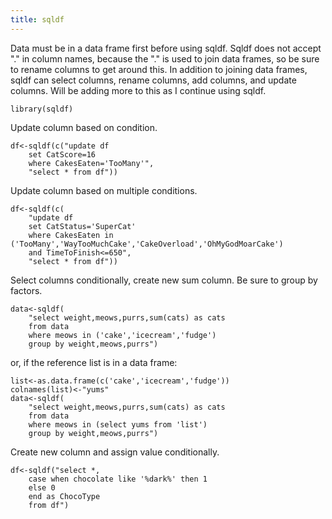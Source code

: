 ```yaml
---
title: sqldf
---
```


Data must be in a data frame first before using sqldf. Sqldf does not accept "." in column names, because the "." is used to join data frames, so be sure to rename columns to get around this. In addition to joining data frames, sqldf can select columns, rename columns, add columns, and update columns. Will be adding more to this as I continue using sqldf. 

	library(sqldf)

Update column based on condition.

	df<-sqldf(c("update df
		set CatScore=16
		where CakesEaten='TooMany'",
		"select * from df"))

Update column based on multiple conditions.

	df<-sqldf(c(
		"update df
		set CatStatus='SuperCat' 
		where CakesEaten in ('TooMany','WayTooMuchCake','CakeOverload','OhMyGodMoarCake') 
		and TimeToFinish<=650",
		"select * from df"))

Select columns conditionally, create new sum column. Be sure to group by factors.

	data<-sqldf(
		"select weight,meows,purrs,sum(cats) as cats 
		from data 
		where meows in ('cake','icecream','fudge') 
		group by weight,meows,purrs")

or, if the reference list is in a data frame:

	list<-as.data.frame(c('cake','icecream','fudge'))
	colnames(list)<-"yums"
	data<-sqldf(
		"select weight,meows,purrs,sum(cats) as cats 
		from data 
		where meows in (select yums from 'list') 
		group by weight,meows,purrs")

Create new column and assign value conditionally.

	df<-sqldf("select *, 
		case when chocolate like '%dark%' then 1
		else 0
		end as ChocoType
		from df")